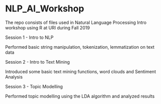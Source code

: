 # NLP_AI_Workshop
The repo consists of files used in Natural Language Processing Intro workshop using R at URI during Fall 2019

Session 1 - Intro to NLP

Performed basic string manipulation, tokenization, lemmatization on text data


Session 2 - Intro to Text Mining

Introduced some basic text mining functions, word clouds and Sentiment Analysis


Session 3 - Topic Modelling

Performed topic modelling using the LDA algorithm and analyzed results
